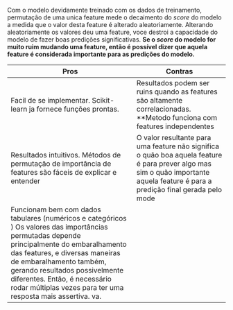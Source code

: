 Com o modelo devidamente treinado com os dados de treinamento, permutação de uma unica feature mede o decaimento do *score* do modelo a medida que o valor desta feature é alterado aleatoriamente. 
Alterando aleatoriamente os valores deu uma feature, voce destroi a capacidade do modelo de fazer boas predições significativas. **Se o *score* do modelo for muito ruim mudando uma feature, então é possível dizer que aquela feature é considerada importante para as predições do modelo.** 


| Pros                                                                                                      | Contras                                                                                                                                                                                                                                                                    |
| --------------------------------------------------------------------------------------------------------- | ------------------------------------------------------------------------------------------------------------------------------------------------------------------------------------------------------------------------------------------------------------------------- |
| Facil de se implementar. Scikit-learn ja fornece funções prontas.                                         | Resultados podem ser ruins quando as features são altamente correlacionadas. **Metodo funciona com features independentes                                                                                                                                                  |
| Resultados intuitivos. Métodos de permutação de importância de features são fáceis de explicar e entender | O valor resultante para uma feature não significa o quão boa aquela feature é para prever algo mas sim o quão importante aquela feature é para a predição final gerada pelo mode                                                                                           |
| Funcionam bem com dados tabulares (numéricos e categóricos )                                            Os valores das importâncias permutadas depende principalmente do embaralhamento das features, e diversas maneiras de embaralhamento também, gerando resultados possivelmente diferentes. Então, é necessário rodar múltiplas vezes para ter uma resposta mais assertiva.  va.  |

